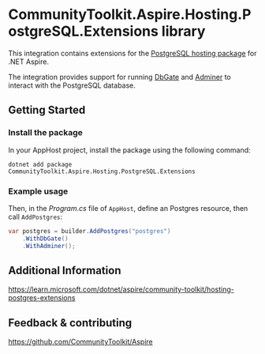 # CommunityToolkit.Aspire.Hosting.PostgreSQL.Extensions library

This integration contains extensions for the [PostgreSQL hosting package](https://nuget.org/packages/Aspire.Hosting.PostgreSQL) for .NET Aspire.

The integration provides support for running [DbGate](https://github.com/dbgate/dbgate) and [Adminer](https://github.com/vrana/adminer) to interact with the PostgreSQL database.

## Getting Started

### Install the package

In your AppHost project, install the package using the following command:

```dotnetcli
dotnet add package CommunityToolkit.Aspire.Hosting.PostgreSQL.Extensions
```

### Example usage

Then, in the _Program.cs_ file of `AppHost`, define an Postgres resource, then call `AddPostgres`:

```csharp
var postgres = builder.AddPostgres("postgres")
    .WithDbGate()
    .WithAdminer();
```

## Additional Information

https://learn.microsoft.com/dotnet/aspire/community-toolkit/hosting-postgres-extensions

## Feedback & contributing

https://github.com/CommunityToolkit/Aspire